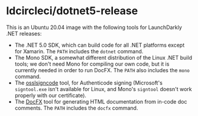 # ldcircleci/dotnet5-release

This is an Ubuntu 20.04 image with the following tools for LaunchDarkly .NET releases:

* The .NET 5.0 SDK, which can build code for all .NET platforms except for Xamarin. The `PATH` includes the `dotnet` command.
* The Mono SDK, a somewhat different distribution of the Linux .NET build tools; we don't need Mono for compiling our own code, but it is currently needed in order to run DocFX. The `PATH` also includes the `mono` command.
* The [osslsigncode](https://github.com/mtrojnar/osslsigncode) tool, for Authenticode signing (Microsoft's `signtool.exe` isn't available for Linux, and Mono's `signtool` doesn't work properly with our certificate).
* The [DocFX](https://dotnet.github.io/docfx/) tool for generating HTML documentation from in-code doc comments. The `PATH` includes the `docfx` command.
